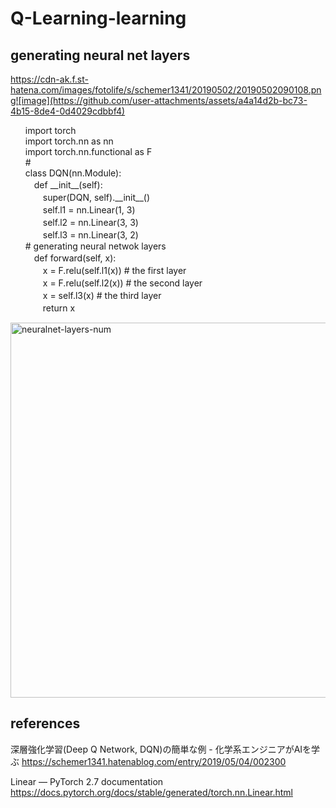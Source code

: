 # Q-Learning-learning
## generating neural net layers

https://cdn-ak.f.st-hatena.com/images/fotolife/s/schemer1341/20190502/20190502090108.png![image](https://github.com/user-attachments/assets/a4a14d2b-bc73-4b15-8de4-0d4029cdbbf4)

<ul>
import torch<br>
import torch.nn as nn<br>
import torch.nn.functional as F<br>
#<br>
class DQN(nn.Module):<br>
　def __init__(self):<br>
　　super(DQN, self).__init__()<br>
　　self.l1 = nn.Linear(1, 3)<br>
　　self.l2 = nn.Linear(3, 3)<br>
　　self.l3 = nn.Linear(3, 2)<br>
    # generating neural netwok layers<br>
　def forward(self, x):<br>
　　x = F.relu(self.l1(x)) # the first layer<br>
　　x = F.relu(self.l2(x)) # the second layer<br>
　　x = self.l3(x) # the third layer<br> 
　　return x<br>
</ul>

<img width="600" alt="neuralnet-layers-num" src="https://github.com/user-attachments/assets/2bc46c46-d1ae-4e13-81ca-9b2df60c9cf2" />


## references
深層強化学習(Deep Q Network, DQN)の簡単な例 - 化学系エンジニアがAIを学ぶ
https://schemer1341.hatenablog.com/entry/2019/05/04/002300

Linear — PyTorch 2.7 documentation
https://docs.pytorch.org/docs/stable/generated/torch.nn.Linear.html
